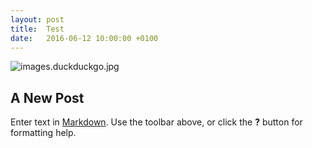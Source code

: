 ```yaml
---
layout: post
title:  Test
date:   2016-06-12 10:00:00 +0100
---
```

![images.duckduckgo.jpg]({{site.baseurl}}/_posts/images.duckduckgo.jpg)
## A New Post

Enter text in [Markdown](http://daringfireball.net/projects/markdown/). Use the toolbar above, or click the **?** button for formatting help.
